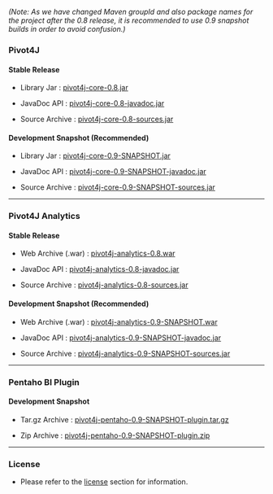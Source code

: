 *(Note: As we have changed Maven groupId and also package names for the project after 
the 0.8 release, it is recommended to use 0.9 snapshot builds in order to avoid confusion.)*

### Pivot4J

#### Stable Release

* Library Jar : [pivot4j-core-0.8.jar](http://dev.eyeq.co.kr/artifactory/simple/libs-release/com/eyeq/pivot4j-core/0.8/pivot4j-core-0.8.jar)

* JavaDoc API : [pivot4j-core-0.8-javadoc.jar](http://dev.eyeq.co.kr/artifactory/simple/libs-release/com/eyeq/pivot4j-core/0.8/pivot4j-core-0.8-javadoc.jar)

* Source Archive : [pivot4j-core-0.8-sources.jar](http://dev.eyeq.co.kr/artifactory/simple/libs-release/com/eyeq/pivot4j-core/0.8/pivot4j-core-0.8-sources.jar)

#### Development Snapshot (Recommended)

* Library Jar : [pivot4j-core-0.9-SNAPSHOT.jar](http://ci.greencatsoft.com/job/Pivot4J/lastSuccessfulBuild/artifact/pivot4j-core/target/pivot4j-core-0.9-SNAPSHOT.jar)

* JavaDoc API : [pivot4j-core-0.9-SNAPSHOT-javadoc.jar](http://ci.greencatsoft.com/job/Pivot4J/lastSuccessfulBuild/artifact/pivot4j-core/target/pivot4j-core-0.9-SNAPSHOT-javadoc.jar)

* Source Archive : [pivot4j-core-0.9-SNAPSHOT-sources.jar](http://ci.greencatsoft.com/job/Pivot4J/lastSuccessfulBuild/artifact/pivot4j-core/target/pivot4j-core-0.9-SNAPSHOT-sources.jar)

---

### Pivot4J Analytics

#### Stable Release

* Web Archive (.war) : [pivot4j-analytics-0.8.war](http://dev.eyeq.co.kr/artifactory/simple/libs-release/com/eyeq/pivot4j-analytics/0.8/pivot4j-analytics-0.8.war)

* JavaDoc API : [pivot4j-analytics-0.8-javadoc.jar](http://dev.eyeq.co.kr/artifactory/simple/libs-release/com/eyeq/pivot4j-analytics/0.8/pivot4j-analytics-0.8-javadoc.jar)

* Source Archive : [pivot4j-analytics-0.8-sources.jar](http://dev.eyeq.co.kr/artifactory/simple/libs-release/com/eyeq/pivot4j-analytics/0.8/pivot4j-analytics-0.8-sources.jar)

#### Development Snapshot (Recommended)

* Web Archive (.war) : [pivot4j-analytics-0.9-SNAPSHOT.war](http://ci.greencatsoft.com/job/Pivot4J/lastSuccessfulBuild/artifact/pivot4j-analytics/target/pivot4j.war)

* JavaDoc API : [pivot4j-analytics-0.9-SNAPSHOT-javadoc.jar](http://ci.greencatsoft.com/job/Pivot4J/lastSuccessfulBuild/artifact/pivot4j-analytics/target/pivot4j-analytics-0.9-SNAPSHOT-javadoc.jar)

* Source Archive : [pivot4j-analytics-0.9-SNAPSHOT-sources.jar](http://ci.greencatsoft.com/job/Pivot4J/lastSuccessfulBuild/artifact/pivot4j-analytics/target/pivot4j-analytics-0.9-SNAPSHOT-sources.jar)

---

### Pentaho BI Plugin

#### Development Snapshot

* Tar.gz Archive : [pivot4j-pentaho-0.9-SNAPSHOT-plugin.tar.gz](http://ci.greencatsoft.com/job/Pivot4J/lastSuccessfulBuild/artifact/pivot4j-pentaho/target/pivot4j-pentaho-0.9-SNAPSHOT-plugin.tar.gz)

* Zip Archive : [pivot4j-pentaho-0.9-SNAPSHOT-plugin.zip](http://ci.greencatsoft.com/job/Pivot4J/lastSuccessfulBuild/artifact/pivot4j-pentaho/target/pivot4j-pentaho-0.9-SNAPSHOT-plugin.zip)

---

### License

* Please refer to the [license][license] section for information.

[license]: ./license.html
